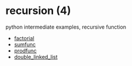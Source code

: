 # recursion (4)
python intermediate examples, recursive function

+ [factorial](factorial.md)
+ [sumfunc](sumfunc.md)
+ [prodfunc](prodfunc.md)
+ [double_linked_list](double_linked_list.py)
